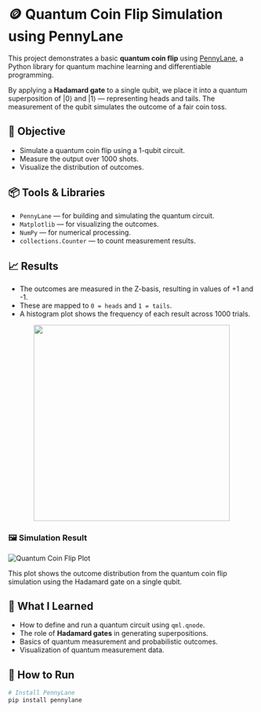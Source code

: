 # 🪙 Quantum Coin Flip Simulation using PennyLane

This project demonstrates a basic **quantum coin flip** using [PennyLane](https://pennylane.ai/), a Python library for quantum machine learning and differentiable programming.

By applying a **Hadamard gate** to a single qubit, we place it into a quantum superposition of |0⟩ and |1⟩ — representing heads and tails. The measurement of the qubit simulates the outcome of a fair coin toss.


## 🔬 Objective

- Simulate a quantum coin flip using a 1-qubit circuit.
- Measure the output over 1000 shots.
- Visualize the distribution of outcomes.


## 📦 Tools & Libraries

- `PennyLane` — for building and simulating the quantum circuit.
- `Matplotlib` — for visualizing the outcomes.
- `NumPy` — for numerical processing.
- `collections.Counter` — to count measurement results.


## 📈 Results

- The outcomes are measured in the Z-basis, resulting in values of +1 and -1.
- These are mapped to `0 = heads` and `1 = tails`.
- A histogram plot shows the frequency of each result across 1000 trials.

<p align="center">
  <img src="quantum_coin_plot.png" width="400">
</p>

### 🖼️ Simulation Result

![Quantum Coin Flip Plot](quantum_coin_plot.png)

This plot shows the outcome distribution from the quantum coin flip simulation using the Hadamard gate on a single qubit.
## 🧠 What I Learned

- How to define and run a quantum circuit using `qml.qnode`.
- The role of **Hadamard gates** in generating superpositions.
- Basics of quantum measurement and probabilistic outcomes.
- Visualization of quantum measurement data.


## 🚀 How to Run

```bash
# Install PennyLane
pip install pennylane
